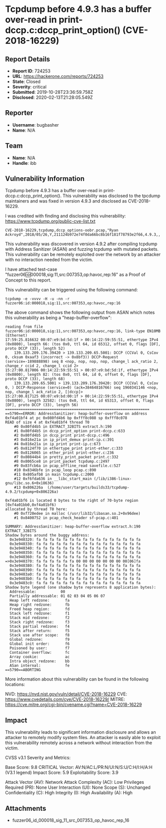 # Tcpdump before 4.9.3 has a buffer over-read in print-dccp.c:dccp_print_option() (CVE-2018-16229)

## Report Details
- **Report ID**: 724253
- **URL**: https://hackerone.com/reports/724253
- **State**: Closed
- **Severity**: critical
- **Submitted**: 2019-10-28T23:36:59.758Z
- **Disclosed**: 2020-02-13T21:28:05.549Z

## Reporter
- **Username**: bugbasher
- **Name**: N/A

## Team
- **Name**: N/A
- **Handle**: ibb

## Vulnerability Information
Tcpdump before 4.9.3 has a buffer over-read in print-dccp.c:dccp_print_option(). This vulnerability was disclosed to the tpcdump maintainers and was fixed in version 4.9.3 and disclosed as CVE-2018-16229.

I was credited with finding and disclosing this vulnerability: https://www.tcpdump.org/public-cve-list.txt

```
CVE-2018-16229,tcpdump,dccp_options-oobr.pcap,"Ryan Ackroyd",2018/05/26,Y,211124b972e74f0da66bc8b16f181f78793e2f66,4.9.3,,
```

This vulnerability was discovered in version 4.9.2 after compiling tcpdump with Address Sanitizer (ASAN) and fuzzing tcpdump with mutated packets. This vulnerability can be remotely exploited over the network by an attacker with no interaction needed from the victim.

I have attached test-case "fuzzer06:id:000018,sig:11,src:007353,op:havoc,rep:16" as a Proof of Concept to this report.

This vulnerability can be triggered using the following command:

```
tcpdump -e -vvvv -H -u -nn -r fuzzer06:id:000018,sig:11,src:007353,op:havoc,rep:16
```
  
The above command shows the following output from ASAN which notes this vulnerability as being a "heap-buffer-overflow":

```
reading from file fuzzer06:id:000018,sig:11,src:007353,op:havoc,rep:16, link-type EN10MB (Ethernet)
17:59:25.816632 00:07:e9:bd:5d:1f > 00:14:22:59:55:51, ethertype IPv4 (0x0800), length 66: (tos 0x0, ttl 64, id 65312, offset 0, flags [DF], proto DCCP (33), length 52)
    139.133.209.176.39420 > 139.133.209.65.5001: DCCP (CCVal 0, CsCov 0, cksum 0xaaf3 (incorrect -> 0x8bf3)) DCCP-Request (service=-189888898) seq 8 <nop, nop, nop, nop, change_l ack_ratio 2, change_r ccid 2, change_l ccid 2>
15:27:00.817006 00:14:22:59:55:51 > 00:07:e9:bd:5d:1f, ethertype IPv4 (0x0800), length 82: (tos 0x0, ttl 64, id 0, offset 0, flags [DF], proto DCCP (33), length 68)
    139.133.209.65.5001 > 139.133.209.176.39420: DCCP (CCVal 0, CsCov 0, ) DCCP-Response (service=0) (ack=38464816766) seq 1960341146 <nop, nop, change_l ack_ratio 2, [|dccp]>
15:27:00.817125 00:07:e9:bd:00:1f > 00:14:22:59:55:51, ethertype IPv4 (0x0800), length 32582: (tos 0x0, ttl 64, id 65313, offset 0, flags [DF], proto DCCP (33), length 56)
=================================================================
==5790==ERROR: AddressSanitizer: heap-buffer-overflow on address 0xf4a01bf4 at pc 0x080fd4b6 bp 0xfff8c088 sp 0xfff8c078
READ of size 4 at 0xf4a01bf4 thread T0
    #0 0x80fd4b5 in EXTRACT_32BITS extract.h:190
    #1 0x80fd4b5 in dccp_print_option print-dccp.c:633
    #2 0x80fd4b5 in dccp_print print-dccp.c:496
    #3 0x816e21a in ip_print_demux print-ip.c:391
    #4 0x816e21a in ip_print print-ip.c:673
    #5 0x8124f70 in ethertype_print print-ether.c:333
    #6 0x8126065 in ether_print print-ether.c:236
    #7 0x80844b4 in pretty_print_packet print.c:332
    #8 0x8065ce8 in print_packet tcpdump.c:2497
    #9 0x83fcb6a in pcap_offline_read savefile.c:527
    #10 0x8346bfe in pcap_loop pcap.c:890
    #11 0x805afb8 in main tcpdump.c:2000
    #12 0xf6fda636 in __libc_start_main (/lib/i386-linux-gnu/libc.so.6+0x18636)
    #13 0x806226a  (/home/user/targets/builds33/tcpdump-4.9.2/tcpdump+0x806226a)

0xf4a01bf6 is located 0 bytes to the right of 70-byte region [0xf4a01bb0,0xf4a01bf6)
allocated by thread T0 here:
    #0 0xf720edee in malloc (/usr/lib32/libasan.so.2+0x96dee)
    #1 0x8400752 in pcap_check_header sf-pcap.c:401

SUMMARY: AddressSanitizer: heap-buffer-overflow extract.h:190 EXTRACT_32BITS
Shadow bytes around the buggy address:
  0x3e940320: fa fa fa fa fa fa fa fa fa fa fa fa fa fa fa fa
  0x3e940330: fa fa fa fa fa fa fa fa fa fa fa fa fa fa fa fa
  0x3e940340: fa fa fa fa fa fa fa fa fa fa fa fa fa fa fa fa
  0x3e940350: fa fa fa fa fa fa fa fa fa fa fa fa fa fa fa fa
  0x3e940360: fa fa fa fa fa fa fa fa fa fa fa fa fa fa fa fa
=>0x3e940370: fa fa fa fa fa fa 00 00 00 00 00 00 00 00[06]fa
  0x3e940380: fa fa fa fa fa fa fa fa fa fa fa fa fa fa fa fa
  0x3e940390: fa fa fa fa fa fa fa fa fa fa fa fa fa fa fa fa
  0x3e9403a0: fa fa fa fa fa fa fa fa fa fa fa fa fa fa fa fa
  0x3e9403b0: fa fa fa fa fa fa fa fa fa fa fa fa fa fa fa fa
  0x3e9403c0: fa fa fa fa fa fa fa fa fa fa fa fa fa fa fa fa
Shadow byte legend (one shadow byte represents 8 application bytes):
  Addressable:           00
  Partially addressable: 01 02 03 04 05 06 07 
  Heap left redzone:       fa
  Heap right redzone:      fb
  Freed heap region:       fd
  Stack left redzone:      f1
  Stack mid redzone:       f2
  Stack right redzone:     f3
  Stack partial redzone:   f4
  Stack after return:      f5
  Stack use after scope:   f8
  Global redzone:          f9
  Global init order:       f6
  Poisoned by user:        f7
  Container overflow:      fc
  Array cookie:            ac
  Intra object redzone:    bb
  ASan internal:           fe
==5790==ABORTING
```

More information about this vulnerability can be found in the following locations:

NVD: https://nvd.nist.gov/vuln/detail/CVE-2018-16229
CVE: https://www.cvedetails.com/cve/CVE-2018-16229/
MITRE: https://cve.mitre.org/cgi-bin/cvename.cgi?name=CVE-2018-16229

## Impact

This vulnerability leads to significant information disclosure and allows an attacker to remotely modify system files. An attacker is easily able to exploit this vulnerability remotely across a network without interaction from the victim.   

 CVSS v3.1 Severity and Metrics:

Base Score: 9.8 CRITICAL
Vector: AV:N/AC:L/PR:N/UI:N/S:U/C:H/I:H/A:H (V3.1 legend)
Impact Score: 5.9
Exploitability Score: 3.9

Attack Vector (AV): Network
Attack Complexity (AC): Low
Privileges Required (PR): None
User Interaction (UI): None
Scope (S): Unchanged
Confidentiality (C): High
Integrity (I): High
Availability (A): High

## Attachments
- fuzzer06_id_000018_sig_11_src_007353_op_havoc_rep_16
